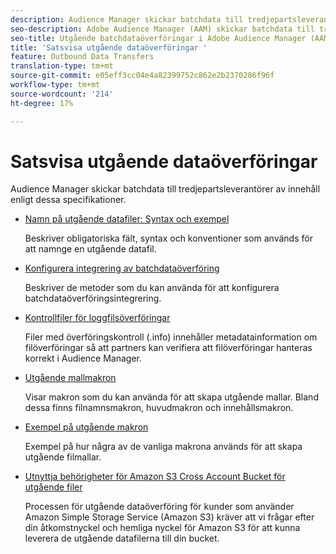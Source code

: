 ```yaml
---
description: Audience Manager skickar batchdata till tredjepartsleverantörer av innehåll enligt dessa specifikationer.
seo-description: Adobe Audience Manager (AAM) skickar batchdata till tredjepartsleverantörer enligt dessa specifikationer.
seo-title: Utgående batchdataöverföringar i Adobe Audience Manager (AAM)
title: 'Satsvisa utgående dataöverföringar '
feature: Outbound Data Transfers
translation-type: tm+mt
source-git-commit: e05eff3cc04e4a82399752c862e2b2370286f96f
workflow-type: tm+mt
source-wordcount: '214'
ht-degree: 17%

---
```



# Satsvisa utgående dataöverföringar 

Audience Manager skickar batchdata till tredjepartsleverantörer av innehåll enligt dessa specifikationer.

* [Namn på utgående datafiler: Syntax och exempel](/help/using/integration/receiving-audience-data/batch-outbound-transfers/outbound-file-name-contents.md)

   Beskriver obligatoriska fält, syntax och konventioner som används för att namnge en utgående datafil.

* [Konfigurera integrering av batchdataöverföring](batch-server-configuration.md)

   Beskriver de metoder som du kan använda för att konfigurera batchdataöverföringsintegrering.

* [Kontrollfiler för loggfilsöverföringar](/help/using/integration/receiving-audience-data/batch-outbound-transfers/transfer-control-files.md)

   Filer med överföringskontroll (.info) innehåller metadatainformation om filöverföringar så att partners kan verifiera att filöverföringar hanteras korrekt i Audience Manager.

* [Utgående mallmakron](/help/using/integration/receiving-audience-data/batch-outbound-transfers/outbound-template-macros.md)

   Visar makron som du kan använda för att skapa utgående mallar. Bland dessa finns filnamnsmakron, huvudmakron och innehållsmakron.

* [Exempel på utgående makron](/help/using/integration/receiving-audience-data/batch-outbound-transfers/outbound-macro-examples.md)

   Exempel på hur några av de vanliga makrona används för att skapa utgående filmallar.

* [Utnyttja behörigheter för Amazon S3 Cross Account Bucket för utgående filer](/help/using/integration/receiving-audience-data/batch-outbound-transfers/authorize-s3-cross-bucket.md)

   Processen för utgående dataöverföring för kunder som använder Amazon Simple Storage Service (Amazon S3) kräver att vi frågar efter din åtkomstnyckel och hemliga nyckel för Amazon S3 för att kunna leverera de utgående datafilerna till din bucket.
